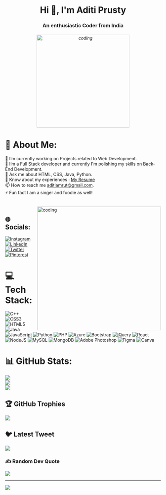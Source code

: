 <h1 align="center">Hi 👋, I'm Aditi Prusty</h1>
<h3 align="center">An enthusiastic Coder from India</h3>
<h6 align="center"><img alt="coding" width="300" src ="https://i.pinimg.com/originals/fa/da/ac/fadaaccbe42be76393b341017b735367.gif"></h6>

# 💫 About Me:
🔭 I’m currently working on Projects related to Web Development.<br>🌱 I’m a Full Stack developer and currently I'm polishing my skills on Back-End Development.<br>💬 Ask me about HTML, CSS, Java, Python.<br>📄 Know about my experiences : <a href="https://drive.google.com/file/d/1NYyIacUBNZA_SL3uxjo5afLHjpdjz2GP/view?usp=sharing" target="_blank">My Resume</a><br>📫 How to reach me aditiamrut@gmail.com.<br>⚡ Fun fact I am a singer and foodie as well!

<br>
<img align="right" alt="coding" width="400" src ="https://i.pinimg.com/originals/c4/95/14/c495143c99f68bd9e5c161882216e9d7.gif">


## 🌐 Socials:
[![Instagram](https://img.shields.io/badge/Instagram-%23E4405F.svg?logo=Instagram&logoColor=white)](https://instagram.com/musicnmuffins) [![LinkedIn](https://img.shields.io/badge/LinkedIn-%230077B5.svg?logo=linkedin&logoColor=white)](https://linkedin.com/in/aditi-prusty-44987822b) [![Twitter](https://img.shields.io/badge/Twitter-%231DA1F2.svg?logo=Twitter&logoColor=white)](https://twitter.com/aditiprusty) [![Pinterest](https://img.shields.io/badge/Pinterest-%23E60023.svg?logo=Pinterest&logoColor=white)](https://pinterest.com/aditiprusty11)

# 💻 Tech Stack:
![C++](https://img.shields.io/badge/c++-%2300599C.svg?style=for-the-badge&logo=c%2B%2B&logoColor=white) ![CSS3](https://img.shields.io/badge/css3-%231572B6.svg?style=for-the-badge&logo=css3&logoColor=white) ![HTML5](https://img.shields.io/badge/html5-%23E34F26.svg?style=for-the-badge&logo=html5&logoColor=white) ![Java](https://img.shields.io/badge/java-%23ED8B00.svg?style=for-the-badge&logo=java&logoColor=white) ![JavaScript](https://img.shields.io/badge/javascript-%23323330.svg?style=for-the-badge&logo=javascript&logoColor=%23F7DF1E) ![Python](https://img.shields.io/badge/python-3670A0?style=for-the-badge&logo=python&logoColor=ffdd54) ![PHP](https://img.shields.io/badge/php-%23777BB4.svg?style=for-the-badge&logo=php&logoColor=white) ![Azure](https://img.shields.io/badge/azure-%230072C6.svg?style=for-the-badge&logo=azure-devops&logoColor=white) ![Bootstrap](https://img.shields.io/badge/bootstrap-%23563D7C.svg?style=for-the-badge&logo=bootstrap&logoColor=white) ![jQuery](https://img.shields.io/badge/jquery-%230769AD.svg?style=for-the-badge&logo=jquery&logoColor=white) ![React](https://img.shields.io/badge/react-%2320232a.svg?style=for-the-badge&logo=react&logoColor=%2361DAFB) ![NodeJS](https://img.shields.io/badge/node.js-6DA55F?style=for-the-badge&logo=node.js&logoColor=white) ![MySQL](https://img.shields.io/badge/mysql-%2300f.svg?style=for-the-badge&logo=mysql&logoColor=white) ![MongoDB](https://img.shields.io/badge/MongoDB-%234ea94b.svg?style=for-the-badge&logo=mongodb&logoColor=white) ![Adobe Photoshop](https://img.shields.io/badge/adobephotoshop-%2331A8FF.svg?style=for-the-badge&logo=adobephotoshop&logoColor=white) 	![Figma](https://img.shields.io/badge/figma-%23F24E1E.svg?style=for-the-badge&logo=figma&logoColor=white) ![Canva](https://img.shields.io/badge/Canva-%2300C4CC.svg?style=for-the-badge&logo=Canva&logoColor=white)
# 📊 GitHub Stats:
![](https://github-readme-stats.vercel.app/api?username=aditiprusty&theme=nightowl&hide_border=false&include_all_commits=false&count_private=false)<br/>
![](https://github-readme-streak-stats.herokuapp.com/?user=aditiprusty&theme=nightowl&hide_border=false)<br/>
![](https://github-readme-stats.vercel.app/api/top-langs/?username=aditiprusty&theme=nightowl&hide_border=false&include_all_commits=false&count_private=false&layout=compact)

## 🏆 GitHub Trophies
![](https://github-profile-trophy.vercel.app/?username=aditiprusty&theme=darkhub&no-frame=false&no-bg=false&margin-w=4)


## 🐦 Latest Tweet
[![](https://gtce.itsvg.in/api?username=aditiprusty)](https://github.com/VishwaGauravIn/github-twitter-card-embed)

### ✍️ Random Dev Quote
![](https://quotes-github-readme.vercel.app/api?type=horizontal&theme=radical)

---
[![](https://visitcount.itsvg.in/api?id=aditiprusty&icon=3&color=0)](https://visitcount.itsvg.in)
